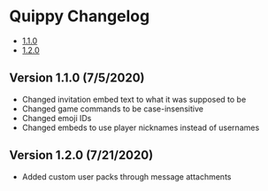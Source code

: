 # Quippy Changelog
 * [1.1.0](#1.1.0)
 * [1.2.0](#1.2.0)

<a id="1.1.0"></a>
## Version 1.1.0 (7/5/2020)
 * Changed invitation embed text to what it was supposed to be
 * Changed game commands to be case-insensitive
 * Changed emoji IDs
 * Changed embeds to use player nicknames instead of usernames

<a id="1.2.0"></a>
## Version 1.2.0 (7/21/2020)
 * Added custom user packs through message attachments
